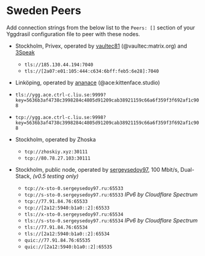 # Sweden Peers

Add connection strings from the below list to the `Peers: []` section of your
Yggdrasil configuration file to peer with these nodes.

* Stockholm, Privex, operated by [vaultec81](https://github.com/vaultec81) (@vaultec:matrix.org) and [3Speak](https://3speak.tv)
  * `tls://185.130.44.194:7040`
  * `tls://[2a07:e01:105:444:c634:6bff:feb5:6e28]:7040`

* Linköping, operated by [ananace](https://github.com/ananace) (@ace:kittenface.studio)
 * `tls://ygg.ace.ctrl-c.liu.se:9999?key=5636b3af4738c3998284c4805d91209cab38921159c66a6f359f3f692af1c908`
 * `tcp://ygg.ace.ctrl-c.liu.se:9998?key=5636b3af4738c3998284c4805d91209cab38921159c66a6f359f3f692af1c908`

* Stockholm, operated by Zhoska
  * `tcp://zhoskiy.xyz:30111`
  * `tcp://80.78.27.103:30111`

* Stockholm, public node, operated by [sergeysedoy97](https://t.me/sergeysedoy97), 100 Mbit/s, Dual-Stack, *(v0.5 testing only)*
  * `tcp://x-sto-0.sergeysedoy97.ru:65533`
  * `tcp://s-sto-0.sergeysedoy97.ru:65533` _IPv6 by Cloudflare Spectrum_
  * `tcp://77.91.84.76:65533`
  * `tcp://[2a12:5940:b1a0::2]:65533`
  * `tls://x-sto-0.sergeysedoy97.ru:65534`
  * `tls://s-sto-0.sergeysedoy97.ru:65534` _IPv6 by Cloudflare Spectrum_
  * `tls://77.91.84.76:65534`
  * `tls://[2a12:5940:b1a0::2]:65534`
  * `quic://77.91.84.76:65535`
  * `quic://[2a12:5940:b1a0::2]:65535`
